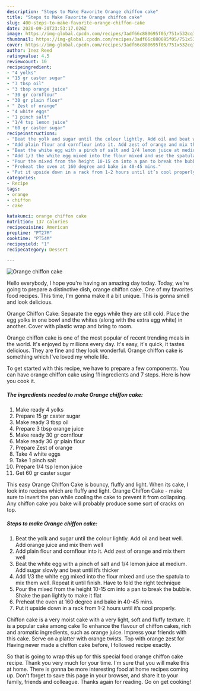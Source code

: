 ```yaml
---
description: "Steps to Make Favorite Orange chiffon cake"
title: "Steps to Make Favorite Orange chiffon cake"
slug: 400-steps-to-make-favorite-orange-chiffon-cake
date: 2020-09-20T23:53:17.026Z
image: https://img-global.cpcdn.com/recipes/3adf66c880695f05/751x532cq70/orange-chiffon-cake-recipe-main-photo.jpg
thumbnail: https://img-global.cpcdn.com/recipes/3adf66c880695f05/751x532cq70/orange-chiffon-cake-recipe-main-photo.jpg
cover: https://img-global.cpcdn.com/recipes/3adf66c880695f05/751x532cq70/orange-chiffon-cake-recipe-main-photo.jpg
author: Inez Reed
ratingvalue: 4.5
reviewcount: 10
recipeingredient:
- "4 yolks"
- "15 gr caster sugar"
- "3 tbsp oil"
- "3 tbsp orange juice"
- "30 gr cornflour"
- "30 gr plain flour"
- " Zest of orange"
- "4 white eggs"
- "1 pinch salt"
- "1/4 tsp lemon juice"
- "60 gr caster sugar"
recipeinstructions:
- "Beat the yolk and sugar until the colour lightly. Add oil and beat well. Add orange juice and mix them well"
- "Add plain flour and cornflour into it. Add zest of orange and mix them well"
- "Beat the white egg with a pinch of salt and 1/4 lemon juice at medium. Add sugar slowly and beat until it’s thicker"
- "Add 1/3 the white egg mixed into the flour mixed and use the spatula to mix them well. Repeat it until finish. Have to fold the right technique"
- "Pour the mixed from the height 10-15 cm into a pan to break the bubble. Shake the pan lightly to make it flat"
- "Preheat the oven at 160 degree and bake in 40-45 mins."
- "Put it upside down in a rack from 1-2 hours until it’s cool properly."
categories:
- Recipe
tags:
- orange
- chiffon
- cake

katakunci: orange chiffon cake 
nutrition: 137 calories
recipecuisine: American
preptime: "PT27M"
cooktime: "PT54M"
recipeyield: "1"
recipecategory: Dessert

---
```



![Orange chiffon cake](https://img-global.cpcdn.com/recipes/3adf66c880695f05/751x532cq70/orange-chiffon-cake-recipe-main-photo.jpg)

Hello everybody, I hope you're having an amazing day today. Today, we're going to prepare a distinctive dish, orange chiffon cake. One of my favorites food recipes. This time, I'm gonna make it a bit unique. This is gonna smell and look delicious.

Orange Chiffon Cake: Separate the eggs while they are still cold. Place the egg yolks in one bowl and the whites (along with the extra egg white) in another. Cover with plastic wrap and bring to room.

Orange chiffon cake is one of the most popular of recent trending meals in the world. It's enjoyed by millions every day. It's easy, it's quick, it tastes delicious. They are fine and they look wonderful. Orange chiffon cake is something which I've loved my whole life.


To get started with this recipe, we have to prepare a few components. You can have orange chiffon cake using 11 ingredients and 7 steps. Here is how you cook it.

<!--inarticleads1-->

##### The ingredients needed to make Orange chiffon cake:

1. Make ready 4 yolks
1. Prepare 15 gr caster sugar
1. Make ready 3 tbsp oil
1. Prepare 3 tbsp orange juice
1. Make ready 30 gr cornflour
1. Make ready 30 gr plain flour
1. Prepare  Zest of orange
1. Take 4 white eggs
1. Take 1 pinch salt
1. Prepare 1/4 tsp lemon juice
1. Get 60 gr caster sugar


This easy Orange Chiffon Cake is bouncy, fluffy and light. When its cake, I look into recipes which are fluffy and light. Orange Chiffon Cake - make sure to invert the pan while cooling the cake to prevent it from collapsing. Any chiffon cake you bake will probably produce some sort of cracks on top. 

<!--inarticleads2-->

##### Steps to make Orange chiffon cake:

1. Beat the yolk and sugar until the colour lightly. Add oil and beat well. Add orange juice and mix them well
1. Add plain flour and cornflour into it. Add zest of orange and mix them well
1. Beat the white egg with a pinch of salt and 1/4 lemon juice at medium. Add sugar slowly and beat until it’s thicker
1. Add 1/3 the white egg mixed into the flour mixed and use the spatula to mix them well. Repeat it until finish. Have to fold the right technique
1. Pour the mixed from the height 10-15 cm into a pan to break the bubble. Shake the pan lightly to make it flat
1. Preheat the oven at 160 degree and bake in 40-45 mins.
1. Put it upside down in a rack from 1-2 hours until it’s cool properly.


Chiffon cake is a very moist cake with a very light, soft and fluffy texture. It is a popular cake among cake To enhance the flavour of chiffon cakes, rich and aromatic ingredients, such as orange juice. Impress your friends with this cake. Serve on a platter with orange twists. Top with orange zest for Having never made a chiffon cake before, I followed recipe exactly. 

So that is going to wrap this up for this special food orange chiffon cake recipe. Thank you very much for your time. I'm sure that you will make this at home. There is gonna be more interesting food at home recipes coming up. Don't forget to save this page in your browser, and share it to your family, friends and colleague. Thanks again for reading. Go on get cooking!
